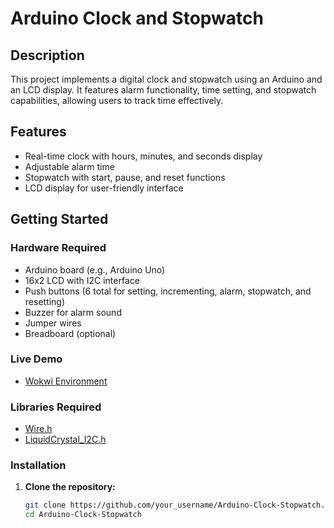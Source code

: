 # Arduino Clock and Stopwatch

## Description
This project implements a digital clock and stopwatch using an Arduino and an LCD display. It features alarm functionality, time setting, and stopwatch capabilities, allowing users to track time effectively.

## Features
- Real-time clock with hours, minutes, and seconds display
- Adjustable alarm time
- Stopwatch with start, pause, and reset functions
- LCD display for user-friendly interface

## Getting Started

### Hardware Required
- Arduino board (e.g., Arduino Uno)
- 16x2 LCD with I2C interface
- Push buttons (6 total for setting, incrementing, alarm, stopwatch, and resetting)
- Buzzer for alarm sound
- Jumper wires
- Breadboard (optional)

### Live Demo
- [Wokwi Environment](https://wokwi.com/projects/412999507931663361) 

### Libraries Required
- [Wire.h](https://www.arduino.cc/en/Reference/Wire)
- [LiquidCrystal_I2C.h](https://github.com/johnrickman/LiquidCrystal_I2C)

### Installation
1. **Clone the repository:**
   ```bash
   git clone https://github.com/your_username/Arduino-Clock-Stopwatch.git
   cd Arduino-Clock-Stopwatch
